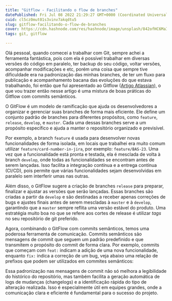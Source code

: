 ```yaml
---
title: "Gitflow - Facilitando o flow de branches"
datePublished: Fri Jul 08 2022 21:29:27 GMT+0000 (Coordinated Universal Time)
cuid: cl5cz0mut01s3vinv7akqdtu5
slug: gitflow-facilitando-o-flow-de-branches
cover: https://cdn.hashnode.com/res/hashnode/image/unsplash/842ofHC6MaI/upload/v1657315939875/ggXrAyNv0.jpeg
tags: git, gitflow

---
```


Olá pessoal, quando comecei a trabalhar com Git, sempre achei a ferramenta fantástica, pois com ela é possível trabalhar em diversas versões do código em paralelo, ter backup do seu código, voltar versões, acompanhar modificações e etc, porém uma coisa que sempre tive dificuldade era na padronização das minhas branches, de ter um fluxo para publicação e acompanhamento bacana das evoluções do que estava trabalhando, foi então que fui apresentado ao Gitflow ([Artigo Atlassian](https://www.atlassian.com/br/git/tutorials/comparing-workflows/gitflow-workflow)), o que vou trazer então nesse artigo é uma mistura de boas práticas do Gitflow com commits semânticos.

O GitFlow é um modelo de ramificação que ajuda os desenvolvedores a organizar e gerenciar suas branches de forma mais eficiente. Ele define um conjunto padrão de branches para diferentes propósitos, como `feature`, `release`, `develop`, e `master`. Cada uma dessas branches serve a um propósito específico e ajuda a manter o repositório organizado e previsível.

Por exemplo, a branch `feature` é usada para desenvolver novas funcionalidades de forma isolada, em locais que trabalhei era muito comum utilizar `feature/card-number-in-jira`, por exemplo: `feature/BAS-23`. Uma vez que a funcionalidade está pronta e testada, ela é mesclada de volta à branch `develop`, onde todas as funcionalidades se encontram antes de serem lançadas. Isso facilita a integração contínua e a entrega contínua (CI/CD), pois permite que várias funcionalidades sejam desenvolvidas em paralelo sem interferir umas nas outras.

Além disso, o GitFlow sugere a criação de branches `release` para preparar, finalizar e ajustar as versões que serão lançadas. Essas branches são criadas a partir da `develop` e são destinadas a receber apenas correções de bugs e ajustes finais antes de serem mescladas à `master` e à `develop`, garantindo que a `master` sempre reflita uma versão estável do produto. Uma estratégia muito boa no que se refere aos cortes de release é utilizar *tags* no seu repositório de git preferido.

Agora, combinando o GitFlow com commits semânticos, temos uma poderosa ferramenta de comunicação. Commits semânticos são mensagens de commit que seguem um padrão predefinido e que transmitem o propósito do commit de forma clara. Por exemplo, commits que começam com `feat:` indicam a adição de uma nova funcionalidade, enquanto `fix:` indica a correção de um bug, veja abaixo uma relação de prefixos que podem ser utilizados em commites semânticos:

Essa padronização nas mensagens de commit não só melhora a legibilidade do histórico do repositório, mas também facilita a geração automática de logs de mudanças (changelogs) e a identificação rápida do tipo de alteração realizada. Isso é especialmente útil em equipes grandes, onde a comunicação clara e eficiente é fundamental para o sucesso do projeto.